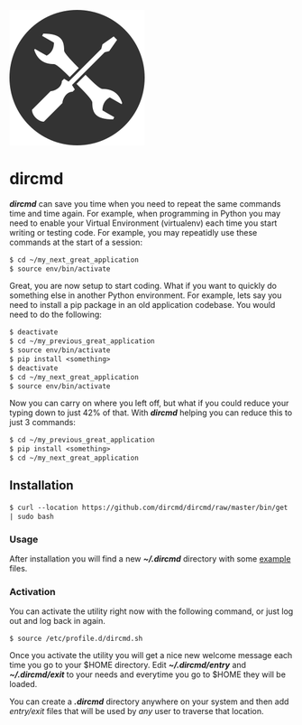 ![dircmd logo](https://raw.githubusercontent.com/dircmd/dircmd/master/images/tools.png)

# dircmd


**_dircmd_** can save you time when you need to repeat the same commands time and time again. For example, when programming in Python you may need to enable your Virtual Environment (virtualenv) each time you start writing or testing code. For example, you may repeatidly use these commands at the start of a session:

    $ cd ~/my_next_great_application
    $ source env/bin/activate

Great, you are now setup to start coding. What if you want to quickly do something else in another Python environment. For example, lets say you need to install a pip package in an old application codebase. You would need to do the following:

    $ deactivate
    $ cd ~/my_previous_great_application
    $ source env/bin/activate
    $ pip install <something>
    $ deactivate
    $ cd ~/my_next_great_application
    $ source env/bin/activate

Now you can carry on where you left off, but what if you could reduce your typing down to just 42% of that. With _**dircmd**_ helping you can reduce this to just 3 commands:

    $ cd ~/my_previous_great_application
    $ pip install <something>
    $ cd ~/my_next_great_application

## Installation

    $ curl --location https://github.com/dircmd/dircmd/raw/master/bin/get | sudo bash

### Usage

After installation you will find a new _**~/.dircmd**_ directory with some [example](https://github.com/dircmd/dircmd/tree/master/examples/helloworld) files.

### Activation

You can activate the utility right now with the following command, or just log out and log back in again.

    $ source /etc/profile.d/dircmd.sh

Once you activate the utility you will get a nice new welcome message each time you go to your $HOME directory. Edit _**~/.dircmd/entry**_ and _**~/.dircmd/exit**_ to your needs and everytime you go to $HOME they will be loaded.

You can create a _**.dircmd**_ directory anywhere on your system and then add _entry/exit_ files that will be used by _any_ user to traverse that location.
